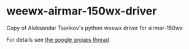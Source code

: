 # weewx-airmar-150wx-driver
Copy of Aleksandar Tsankov's python weewx driver for airmar-150wx

For details see <a href="https://groups.google.com/forum/#!topic/weewx-development/q6IHzkmyhBo">the google groups thread</a>
